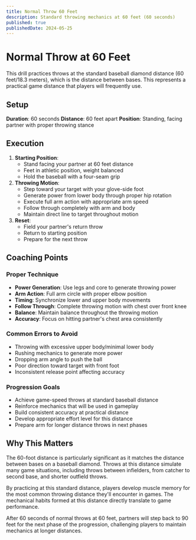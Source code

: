 ```yaml
---
title: Normal Throw 60 Feet
description: Standard throwing mechanics at 60 feet (60 seconds)
published: true
publishedDate: 2024-05-25
---
```


# Normal Throw at 60 Feet

This drill practices throws at the standard baseball diamond distance (60 feet/18.3 meters), which is the distance between bases. This represents a practical game distance that players will frequently use.

## Setup

**Duration**: 60 seconds
**Distance**: 60 feet apart
**Position**: Standing, facing partner with proper throwing stance

## Execution

1. **Starting Position**:
   - Stand facing your partner at 60 feet distance
   - Feet in athletic position, weight balanced
   - Hold the baseball with a four-seam grip
2. **Throwing Motion**:
   - Step toward your target with your glove-side foot
   - Generate power from lower body through proper hip rotation
   - Execute full arm action with appropriate arm speed
   - Follow through completely with arm and body
   - Maintain direct line to target throughout motion
3. **Reset**:
   - Field your partner's return throw
   - Return to starting position
   - Prepare for the next throw

## Coaching Points

### Proper Technique

- **Power Generation**: Use legs and core to generate throwing power
- **Arm Action**: Full arm circle with proper elbow position
- **Timing**: Synchronize lower and upper body movements
- **Follow Through**: Complete throwing motion with chest over front knee
- **Balance**: Maintain balance throughout the throwing motion
- **Accuracy**: Focus on hitting partner's chest area consistently

### Common Errors to Avoid

- Throwing with excessive upper body/minimal lower body
- Rushing mechanics to generate more power
- Dropping arm angle to push the ball
- Poor direction toward target with front foot
- Inconsistent release point affecting accuracy

### Progression Goals

- Achieve game-speed throws at standard baseball distance
- Reinforce mechanics that will be used in gameplay
- Build consistent accuracy at practical distance
- Develop appropriate effort level for this distance
- Prepare arm for longer distance throws in next phases

## Why This Matters

The 60-foot distance is particularly significant as it matches the distance between bases on a baseball diamond. Throws at this distance simulate many game situations, including throws between infielders, from catcher to second base, and shorter outfield throws.

By practicing at this standard distance, players develop muscle memory for the most common throwing distance they'll encounter in games. The mechanical habits formed at this distance directly translate to game performance.

After 60 seconds of normal throws at 60 feet, partners will step back to 90 feet for the next phase of the progression, challenging players to maintain mechanics at longer distances.
